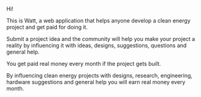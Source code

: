 Hi!

This is Watt, a web application that helps anyone develop a clean energy project and get paid for doing it. 

Submit a project idea and the community will help you make your project a reality by influencing it with ideas, designs, suggestions, questions and general help. 

You get paid real money every month if the project gets built. 


By influencing clean energy projects with designs, research, engineering, hardware suggestions and general help you will earn real money every month.


